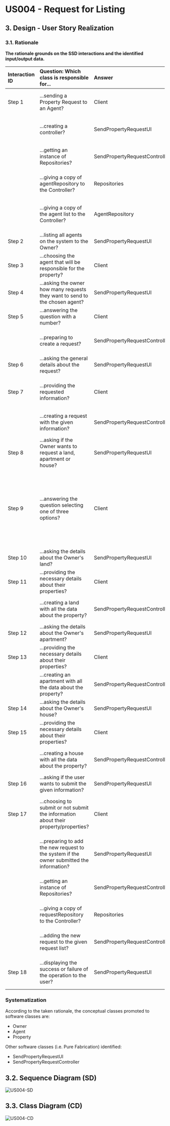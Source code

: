 # US004 - Request for Listing

## 3. Design - User Story Realization

### 3.1. Rationale

**The rationale grounds on the SSD interactions and the identified input/output data.**

| Interaction ID | Question: Which class is responsible for...                                                      | Answer                        | Justification (with patterns)                                                                                                                                                                                            |
|:---------------|:-------------------------------------------------------------------------------------------------|:------------------------------|:-------------------------------------------------------------------------------------------------------------------------------------------------------------------------------------------------------------------------|
| Step 1  		     | 	...sending a Property Request to an Agent?						                                                | Client                        | The Owner is a Client that will sell a property that they own.                                                                                                                                                           |
| 		             | ...creating a controller?                                                                        | SendPropertyRequestUI         | The UI will be the bridge between the user and the controller.                                                                                                                                                           |
|                | ...getting an instance of Repositories?                                                          | SendPropertyRequestController | The Controller is the bridge between the UI and the repositories.                                                                                                                                                        |
| 		             | ...giving a copy of agentRepository to the Controller?							                                    | Repositories                  | Repositories stores information about all kinds of repositories.                                                                                                                                                         |
| 		             | ...giving a copy of the agent list to the Controller?							                                     | AgentRepository               | The AgentRepository stores a list of all agents on the system.                                                                                                                                                           |
| Step 2  		     | 	...listing all agents on the system to the Owner?						                                         | SendPropertyRequestUI         | The UI is the bridge between the User and the Controller.                                                                                                                                                                |
| Step 3  		     | 	...choosing the agent that will be responsible for the property?						                          | Client                        | The Owner will choose an Agent that will publish it later (US2).                                                                                                                                                         |
| Step 4  		     | 	...asking the owner how many requests they want to send to the chosen agent?						              | SendPropertyRequestUI         | The UI is the bridge between the User and the Controller.                                                                                                                                                                |
| Step 5  		     | 	...answering the question with a number?						                                                  | Client                        | The Owner will be sending x requests to the agent.                                                                                                                                                                       |
| 		             | 	...preparing to create a request?						                                                         | SendPropertyRequestController | The Controller is responsible for processing data for the UI.                                                                                                                                                            |
| Step 6  		     | 	...asking the general details about the request?						                                          | SendPropertyRequestUI         | The UI is the bridge between the User and the Controller.                                                                                                                                                                |
| Step 7  		     | 	...providing the requested information?						                                                   | Client                        | The Owner will be the one deciding details like the price or commission value.                                                                                                                                           |
| 		             | 	...creating a request with the given information?						                                         | SendPropertyRequestController | The Controller is responsible for processing data for the UI.                                                                                                                                                            |
| Step 8  		     | 	...asking if the Owner wants to request a land, apartment or house?						                       | SendPropertyRequestUI         | The UI is the bridge between the User and the Controller.                                                                                                                                                                |
| Step 9  		     | 	...answering the question selecting one of three options?						                                 | Client                        | The Owner is the one that knows the details about their property/properties. (Selecting 'Land' will use Steps 10 and 11, selecting 'Apartment' will use Steps 12 and 13, and selecting 'House' will use Steps 14 and 15) |
| Step 10  	     | 	...asking the details about the Owner's land?						                                             | SendPropertyRequestUI         | The UI is the bridge between the User and the Controller.                                                                                                                                                                |
| Step 11 		     | 	...providing the necessary details about their properties?						                                | Client                        | The Owner is the one that knows the details about their property/properties.                                                                                                                                             |
| 		             | 	...creating a land with all the data about the property?						                                  | SendPropertyRequestController | The Controller is responsible for processing data for the UI.                                                                                                                                                            |
| Step 12  	     | 	...asking the details about the Owner's apartment?						                                        | SendPropertyRequestUI         | The UI is the bridge between the User and the Controller.                                                                                                                                                                |
| Step 13 		     | 	...providing the necessary details about their properties?						                                | Client                        | The Owner is the one that knows the details about their property/properties.                                                                                                                                             |
| 		             | 	...creating an apartment with all the data about the property?						                            | SendPropertyRequestController | The Controller is responsible for processing data for the UI.                                                                                                                                                            |
| Step 14  	     | 	...asking the details about the Owner's house?						                                            | SendPropertyRequestUI         | The UI is the bridge between the User and the Controller.                                                                                                                                                                |
| Step 15 		     | 	...providing the necessary details about their properties?						                                | Client                        | The Owner is the one that knows the details about their property/properties.                                                                                                                                             |
| 		             | 	...creating a house with all the data about the property?						                                 | SendPropertyRequestController | The Controller is responsible for processing data for the UI.                                                                                                                                                            |
| Step 16 		     | 	...asking if the user wants to submit the given information?						                              | SendPropertyRequestUI         | The UI is the bridge between the User and the Controller.                                                                                                                                                                |
| Step 17 		     | 	...choosing to submit or not submit the information about their property/properties?						      | Client                        | The Owner is the one that decides if they want to upload, or if they want to cancel the request.                                                                                                                         |
| 		             | 	...preparing to add the new request to the system if the owner submitted the information?						 | SendPropertyRequestUI         | The UI is responsible for connecting the user with the rest of the system and information.                                                                                                                               |
|                | ...getting an instance of Repositories?                                                          | SendPropertyRequestController | The Controller is the bridge between the UI and the repositories.                                                                                                                                                        |
| 		             | ...giving a copy of requestRepository to the Controller?							                                  | Repositories                  | Repositories stores information about all kinds of repositories.                                                                                                                                                         |
| 		             | 	...adding the new request to the given request list?						                                      | SendPropertyRequestController | The Controller is responsible for processing data for the UI.                                                                                                                                                            |
| Step 18 		     | 	...displaying the success or failure of the operation to the user?						                        | SendPropertyRequestUI         | The UI is responsible for displaying information and data to the user.                                                                                                                                                   |

### Systematization ##

According to the taken rationale, the conceptual classes promoted to software classes are:

* Owner
* Agent
* Property

Other software classes (i.e. Pure Fabrication) identified:
* SendPropertyRequestUI
* SendPropertyRequestController

## 3.2. Sequence Diagram (SD)

![US004-SD](svg/US004-SD.svg)

## 3.3. Class Diagram (CD)

![US004-CD](svg/US004-CD.svg)
